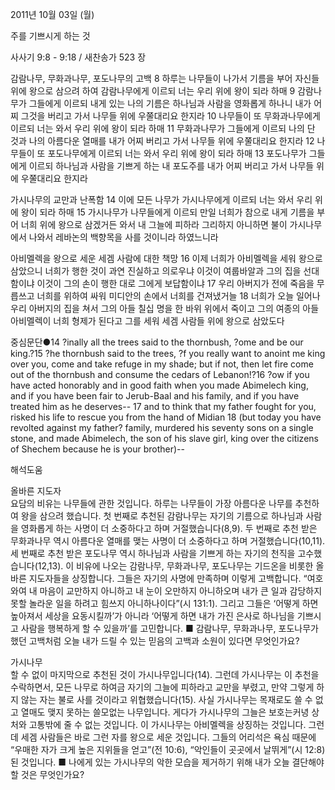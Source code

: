 2011년 10월 03일 (월)

주를 기쁘시게 하는 것



사사기 9:8 - 9:18 / 새찬송가 523 장


감람나무, 무화과나무, 포도나무의 고백
8 하루는 나무들이 나가서 기름을 부어 자신들 위에 왕으로 삼으려 하여 감람나무에게 이르되 너는 우리 위에 왕이 되라 하매 9 감람나무가 그들에게 이르되 내게 있는 나의 기름은 하나님과 사람을 영화롭게 하나니 내가 어찌 그것을 버리고 가서 나무들 위에 우쭐대리요 한지라 10 나무들이 또 무화과나무에게 이르되 너는 와서 우리 위에 왕이 되라 하매 11 무화과나무가 그들에게 이르되 나의 단 것과 나의 아름다운 열매를 내가 어찌 버리고 가서 나무들 위에 우쭐대리요 한지라 12 나무들이 또 포도나무에게 이르되 너는 와서 우리 위에 왕이 되라 하매 13 포도나무가 그들에게 이르되 하나님과 사람을 기쁘게 하는 내 포도주를 내가 어찌 버리고 가서 나무들 위에 우쭐대리요 한지라

가시나무의 교만과 난폭함
14 이에 모든 나무가 가시나무에게 이르되 너는 와서 우리 위에 왕이 되라 하매 15 가시나무가 나무들에게 이르되 만일 너희가 참으로 내게 기름을 부어 너희 위에 왕으로 삼겠거든 와서 내 그늘에 피하라 그리하지 아니하면 불이 가시나무에서 나와서 레바논의 백향목을 사를 것이니라 하였느니라

아비멜렉을 왕으로 세운 세겜 사람에 대한 책망
16 이제 너희가 아비멜렉을 세워 왕으로 삼았으니 너희가 행한 것이 과연 진실하고 의로우냐 이것이 여룹바알과 그의 집을 선대함이냐 이것이 그의 손이 행한 대로 그에게 보답함이냐 17 우리 아버지가 전에 죽음을 무릅쓰고 너희를 위하여 싸워 미디안의 손에서 너희를 건져냈거늘 18 너희가 오늘 일어나 우리 아버지의 집을 쳐서 그의 아들 칠십 명을 한 바위 위에서 죽이고 그의 여종의 아들 아비멜렉이 너희 형제가 된다고 그를 세워 세겜 사람들 위에 왕으로 삼았도다

중심문단●14 ?inally all the trees said to the thornbush, ?ome and be our king.?15 ?he thornbush said to the trees, ?f you really want to anoint me king over you, come and take refuge in my shade; but if not, then let fire come out of the thornbush and consume the cedars of Lebanon!?16 ?ow if you have acted honorably and in good faith when you made Abimelech king, and if you have been fair to Jerub-Baal and his family, and if you have treated him as he deserves-- 17 and to think that my father fought for you, risked his life to rescue you from the hand of Midian 18 (but today you have revolted against my father? family, murdered his seventy sons on a single stone, and made Abimelech, the son of his slave girl, king over the citizens of Shechem because he is your brother)--

해석도움





올바른 지도자  
요담의 비유는 나무들에 관한 것입니다. 하루는 나무들이 가장 아름다운 나무를 추천하여 왕을 삼으려 했습니다. 첫 번째로 추천된 감람나무는 자기의 기름으로 하나님과 사람을 영화롭게 하는 사명이 더 소중하다고 하며 거절했습니다(8,9). 두 번째로 추천 받은 무화과나무 역시 아름다운 열매를 맺는 사명이 더 소중하다고 하며 거절했습니다(10,11). 세 번째로 추천 받은 포도나무 역시 하나님과 사람을 기쁘게 하는 자기의 천직을 고수했습니다(12,13). 이 비유에 나오는 감람나무, 무화과나무, 포도나무는 기드온을 비롯한 올바른 지도자들을 상징합니다. 그들은 자기의 사명에 만족하며 이렇게 고백합니다. “여호와여 내 마음이 교만하지 아니하고 내 눈이 오만하지 아니하오며 내가 큰 일과 감당하지 못할 놀라운 일을 하려고 힘쓰지 아니하나이다”(시 131:1). 그리고 그들은 ‘어떻게 하면 높아져서 세상을 요동시킬까’가 아니라 ‘어떻게 하면 내가 가진 은사로 하나님을 기쁘시고 사람을 행복하게 할 수 있을까’를 고민합니다.
■ 감람나무, 무화과나무, 포도나무가 했던 고백처럼 오늘 내가 드릴 수 있는 믿음의 고백과 소원이 있다면 무엇인가요?

가시나무  
할 수 없이 마지막으로 추천된 것이 가시나무입니다(14). 그런데 가시나무는 이 추천을 수락하면서, 모든 나무로 하여금 자기의 그늘에 피하라고 교만을 부렸고, 만약 그렇게 하지 않는 자는 불로 사를 것이라고 위협했습니다(15). 사실 가시나무는 목재로도 쓸 수 없고 열매도 맺지 못하는 쓸모없는 나무입니다. 게다가 가시나무의 그늘은 보호는커녕 상처와 고통밖에 줄 수 없는 것입니다. 이 가시나무는 아비멜렉을 상징하는 것입니다. 그런데 세겜 사람들은 바로 그런 자를 왕으로 세운 것입니다. 그들의 어리석은 욕심 때문에 “우매한 자가 크게 높은 지위들을 얻고”(전 10:6), “악인들이 곳곳에서 날뛰게”(시 12:8) 된 것입니다.
■ 나에게 있는 가시나무의 악한 모습을 제거하기 위해 내가 오늘 결단해야 할 것은 무엇인가요?